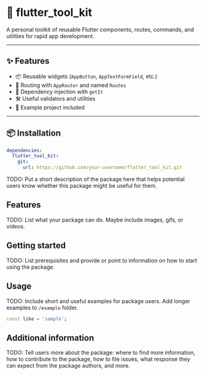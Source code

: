<!--
This README describes the package. If you publish this package to pub.dev,
this README's contents appear on the landing page for your package.

For information about how to write a good package README, see the guide for
[writing package pages](https://dart.dev/tools/pub/writing-package-pages).

For general information about developing packages, see the Dart guide for
[creating packages](https://dart.dev/guides/libraries/create-packages)
and the Flutter guide for
[developing packages and plugins](https://flutter.dev/to/develop-packages).
-->

# 🧰 flutter_tool_kit

A personal toolkit of reusable Flutter components, routes, commands, and utilities for rapid app development.

---

## ✨ Features

- 📦 Reusable widgets (`AppButton`, `AppTextFormField`, etc.)
- 🧭 Routing with `AppRouter` and named `Routes`
- 🧠 Dependency injection with `getIt`
- 🛠 Useful validators and utilities
- 🧪 Example project included

---

## 📦 Installation

```yaml
dependencies:
  flutter_tool_kit:
    git:
      url: https://github.com/your-username/flutter_tool_kit.git
```

TODO: Put a short description of the package here that helps potential users
know whether this package might be useful for them.

## Features

TODO: List what your package can do. Maybe include images, gifs, or videos.

## Getting started

TODO: List prerequisites and provide or point to information on how to
start using the package.

## Usage

TODO: Include short and useful examples for package users. Add longer examples
to `/example` folder.

```dart
const like = 'sample';
```

## Additional information

TODO: Tell users more about the package: where to find more information, how to
contribute to the package, how to file issues, what response they can expect
from the package authors, and more.
